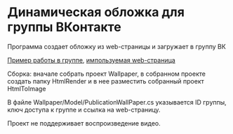 # Динамическая обложка для группы ВКонтакте
 
Программа создает обложку из web-страницы и загружает в группу ВК

[Пример работы в группе](https://vk.com/st_petersburg_group), [импользуемая web-страница](https://hacklife.badwolf.tech/wallpaperurl.php)

Сборка: 
вначале собрать проект Wallpaper, в собранном проекте создать папку HtmlRender и в нее разместить собранный проект HtmlToImage

В файле Wallpaper/Model/PublicationWallPaper.cs указывается ID группы, ключ доступа к группе и ссылка на web-страницу.

Проект не поддерживает воспроизведение видео.
